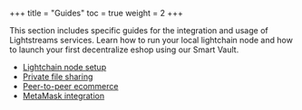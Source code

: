 +++
title = "Guides"
toc = true
weight = 2
+++

This section includes specific guides for the integration and usage of Lightstreams services. Learn
how to run your local lightchain node and how to launch your first decentralize eshop using
our Smart Vault.

- [Lightchain node setup](/guides/Lightchain-node-setup)
- [Private file sharing](/guides/file-sharing)
- [Peer-to-peer ecommerce](/guides/peer-to-peer-ecommerce)
- [MetaMask integration](/guides/metamask-integration)
